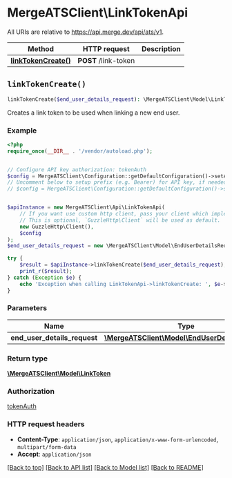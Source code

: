 # MergeATSClient\LinkTokenApi

All URIs are relative to https://api.merge.dev/api/ats/v1.

Method | HTTP request | Description
------------- | ------------- | -------------
[**linkTokenCreate()**](LinkTokenApi.md#linkTokenCreate) | **POST** /link-token | 


## `linkTokenCreate()`

```php
linkTokenCreate($end_user_details_request): \MergeATSClient\Model\LinkToken
```



Creates a link token to be used when linking a new end user.

### Example

```php
<?php
require_once(__DIR__ . '/vendor/autoload.php');


// Configure API key authorization: tokenAuth
$config = MergeATSClient\Configuration::getDefaultConfiguration()->setApiKey('Authorization', 'YOUR_API_KEY');
// Uncomment below to setup prefix (e.g. Bearer) for API key, if needed
// $config = MergeATSClient\Configuration::getDefaultConfiguration()->setApiKeyPrefix('Authorization', 'Bearer');


$apiInstance = new MergeATSClient\Api\LinkTokenApi(
    // If you want use custom http client, pass your client which implements `GuzzleHttp\ClientInterface`.
    // This is optional, `GuzzleHttp\Client` will be used as default.
    new GuzzleHttp\Client(),
    $config
);
$end_user_details_request = new \MergeATSClient\Model\EndUserDetailsRequest(); // \MergeATSClient\Model\EndUserDetailsRequest

try {
    $result = $apiInstance->linkTokenCreate($end_user_details_request);
    print_r($result);
} catch (Exception $e) {
    echo 'Exception when calling LinkTokenApi->linkTokenCreate: ', $e->getMessage(), PHP_EOL;
}
```

### Parameters

Name | Type | Description  | Notes
------------- | ------------- | ------------- | -------------
 **end_user_details_request** | [**\MergeATSClient\Model\EndUserDetailsRequest**](../Model/EndUserDetailsRequest.md)|  |

### Return type

[**\MergeATSClient\Model\LinkToken**](../Model/LinkToken.md)

### Authorization

[tokenAuth](../../README.md#tokenAuth)

### HTTP request headers

- **Content-Type**: `application/json`, `application/x-www-form-urlencoded`, `multipart/form-data`
- **Accept**: `application/json`

[[Back to top]](#) [[Back to API list]](../../README.md#endpoints)
[[Back to Model list]](../../README.md#models)
[[Back to README]](../../README.md)
